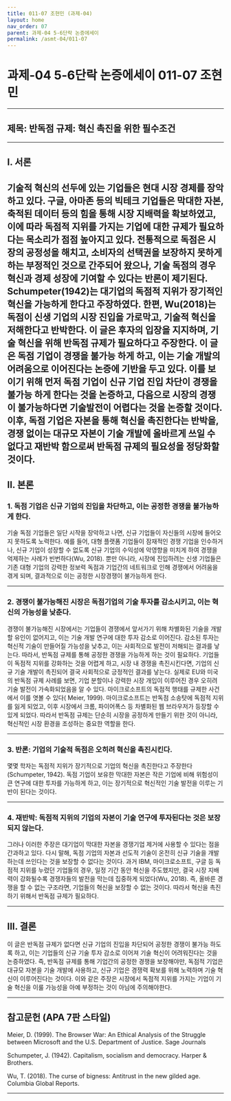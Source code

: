 ```yaml
---
title: 011-07 조현민 (과제-04)
layout: home
nav_order: 07
parent: 과제-04 5-6단락 논증에세이
permalink: /asmt-04/011-07
---
```


# 과제-04 5-6단락 논증에세이 011-07 조현민 

---

## 제목: 반독점 규제: 혁신 촉진을 위한 필수조건

---

## I. 서론

기술적 혁신의 선두에 있는 기업들은 현대 시장 경제를 장악하고 있다. 구글, 아마존 등의 빅테크 기업들은 막대한 자본, 축적된 데이터 등의 힘을 통해 시장 지배력을 확보하였고, 이에 따라 독점적 지위를 가지는 기업에 대한 규제가 필요하다는 목소리가 점점 높아지고 있다. 전통적으로 독점은 시장의 공정성을 해치고, 소비자의 선택권을 보장하지 못하게 하는 부정적인 것으로 간주되어 왔으나, 기술 독점의 경우 혁신과 경제 성장에 기여할 수 있다는 반론이 제기된다. Schumpeter(1942)는 대기업의 독점적 지위가 장기적인 혁신을 가능하게 한다고 주장하였다. 한편, Wu(2018)는 독점이 신생 기업의 시장 진입을 가로막고, 기술적 혁신을 저해한다고 반박한다. 이 글은 후자의 입장을 지지하며, 기술 혁신을 위해 반독점 규제가 필요하다고 주장한다. 이 글은 독점 기업이 경쟁을 불가능 하게 하고, 이는 기술 개발의 어려움으로 이어진다는 논증에 기반을 두고 있다. 이를 보이기 위해 먼저 독점 기업이 신규 기업 진입 차단이 경쟁을 불가능 하게 한다는 것을 논증하고, 다음으로 시장의 경쟁이 불가능하다면 기술발전이 어렵다는 것을 논증할 것이다. 이후, 독점 기업은 자본을 통해 혁신을 촉진한다는 반박을, 경쟁 없이는 대규모 자본이 기술 개발에 올바르게 쓰일 수 없다고 재반박 함으로써 반독점 규제의 필요성을 정당화할 것이다.
---

## II. 본론

### 1. 독점 기업은 신규 기업의 진입을 차단하고, 이는 공정한 경쟁을 불가능하게 한다.

기술 독점 기업들은 일단 시작을 장악하고 나면, 신규 기업들이 자신들의 시장에 들어오지 못하도록 노력한다. 예를 들어, 대형 플랫폼 기업들이 잠재적인 경쟁 기업을 인수하거나, 신규 기업이 성장할 수 없도록 신규 기업의 수익성에 악영향을 미치게 하여 경쟁을 억제하는 사례가 빈번하다(Wu, 2018). 뿐만 아니라, 시장에 진입하려는 신생 기업들은 기존 대형 기업의 강력한 정보력 독점과 기업간의 네트워크로 인해 경쟁에서 어려움을 겪게 되며, 결과적으로 이는 공정한 시장경쟁이 불가능하게 한다. 

---

### 2. 경쟁이 불가능해진 시장은 독점기업의 기술 투자를 감소시키고, 이는 혁신의 가능성을 낮춘다.

경쟁이 불가능해진 시장에서는 기업들이 경쟁에서 앞서가기 위해 차별화된 기술을 개발할 유인이 없어지고, 이는 기술 개발 연구에 대한 투자 감소로 이어진다. 감소된 투자는 혁신적 기술이 만들어질 가능성을 낮추고, 이는 사회적으로 발전이 저해되는 결과를 낳는다. 따라서, 반독점 규제를 통해 공정한 경쟁을 가능하게 하는 것이 필요하다. 기업들이 독점적 지위를 강화하는 것을 어렵게 하고, 시장 내 경쟁을 촉진시킨다면, 기업의 신규 기술 개발이 촉진되어 결국 사회적으로 긍정적인 결과를 낳는다. 실제로 EU와 미국의 반독점 규제 사례를 보면, 기업 분할이나 강력한 시장 개입이 이루어진 경우 오히려 기술 발전이 가속화되었음을 알 수 있다. 마이크로소프트의 독점적 행태를 규제한 사건에서 이를 엿볼 수 있다( Meier, 1999). 마이크로소프트는 반독점 소송탓에 독점적 지위를 잃게 되었고, 이후 시장에서 크롬, 파이어폭스 등 차별화된 웹 브라우저가 등장할 수 있게 되었다. 따라서 반독점 규제는 단순히 시장을 공정하게 만들기 위한 것이 아니라, 혁신적인 시장 환경을 조성하는 중요한 역할을 한다.

---

### 3. 반론: 기업의 기술적 독점은 오히려 혁신을 촉진시킨다.

몇몇 학자는 독점적 지위가 장기적으로 기업의 혁신을 촉진한다고 주장한다(Schumpeter, 1942). 독점 기업이 보유한 막대한 자본은 작은 기업에 비해 위험성이 큰 연구에 대한  투자를 가능하게 하고, 이는 장기적으로 혁신적인 기술 발전을 이루는 기반이 된다는 것이다. 

---

### 4. 재반박: 독점적 지위의 기업의 자본이 기술 연구에 투자된다는 것은 보장되지 않는다.

그러나 이러한 주장은 대기업이 막대한 자본을 경쟁기업 제거에 사용할 수 있다는 점을 간과하고 있다. 다시 말해, 독점 기업의 자본과 선도적 기술이 온전히 신규 기술을 개발하는데 쓰인다는 것을 보장할 수 없다는 것이다. 과거 IBM, 마이크로소프트, 구글 등 독점적 지위를 누렸던 기업들의 경우, 일정 기간 동안 혁신을 주도했지만, 결국 시장 지배력이 강화될수록 경쟁자들의 발전을 막는데 집중하게 되었다(Wu, 2018). 즉, 올바른 경쟁을 할 수 없는 구조라면, 기업들의 혁신을 보장할 수 없는 것이다. 따라서 혁신을 촉진하기 위해서 반독점 규제가 필요하다.

---

## III. 결론 

이 글은 반독점 규제가 없다면 신규 기업의 진입을 차단되어 공정한 경쟁이 불가능 하도록 하고, 이는 기업들의 신규 기술 투자 감소로 이어져 기술 혁신이 어려워진다는 것을 논증하였다. 즉, 반독점 규제를 통해 기업간의 공정한 경쟁을 보장해야만, 독점적 기업은 대규모 자본을 기술 개발에 사용하고, 신규 기업은 경쟁력 확보를 위해 노력하며 기술 혁신이 이루어진다는 것이다. 이와 같은 주장은 시장에서 독점적 지위를 가지는 기업이 기술 혁신을 이룰 가능성을 아예 부정하는 것이 아님에 주의해야한다.   

---

## 참고문헌 (APA 7판 스타일)

Meier, D. (1999). The Browser War: An Ethical Analysis of the Struggle between Microsoft and the U.S. Department of Justice. Sage Journals

Schumpeter, J. (1942). Capitalism, socialism and democracy. Harper & Brothers.

Wu, T. (2018). The curse of bigness: Antitrust in the new gilded age. Columbia Global Reports.

---
